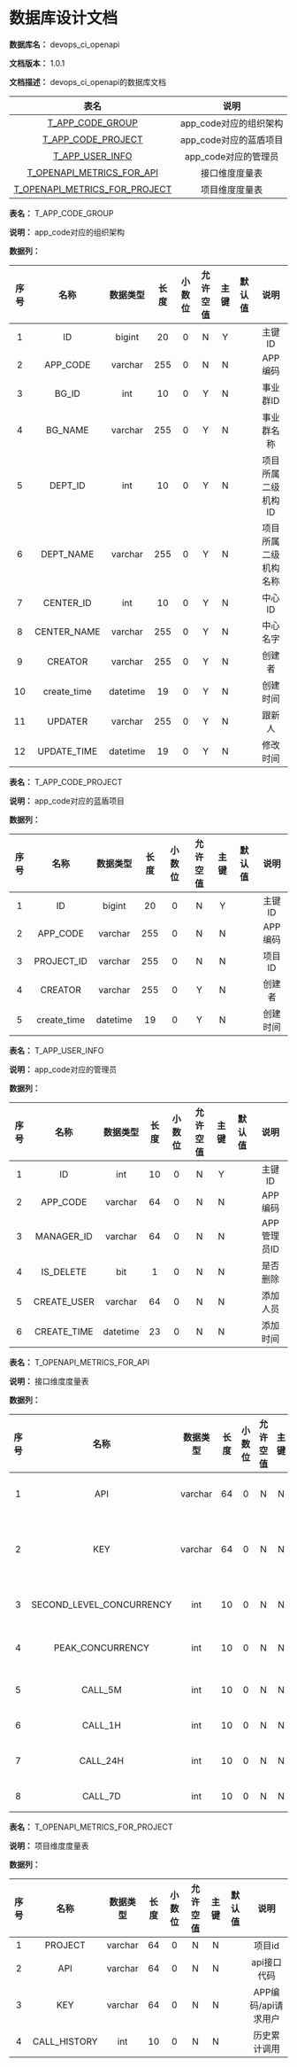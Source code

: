# 数据库设计文档

**数据库名：** devops_ci_openapi

**文档版本：** 1.0.1

**文档描述：** devops_ci_openapi的数据库文档

| 表名                  | 说明       |
| :---: | :---: |
| [T_APP_CODE_GROUP](#T_APP_CODE_GROUP) | app_code对应的组织架构 |
| [T_APP_CODE_PROJECT](#T_APP_CODE_PROJECT) | app_code对应的蓝盾项目 |
| [T_APP_USER_INFO](#T_APP_USER_INFO) | app_code对应的管理员 |
| [T_OPENAPI_METRICS_FOR_API](#T_OPENAPI_METRICS_FOR_API) | 接口维度度量表 |
| [T_OPENAPI_METRICS_FOR_PROJECT](#T_OPENAPI_METRICS_FOR_PROJECT) | 项目维度度量表 |

**表名：** <a id="T_APP_CODE_GROUP">T_APP_CODE_GROUP</a>

**说明：** app_code对应的组织架构

**数据列：**

| 序号 | 名称 | 数据类型 |  长度  | 小数位 | 允许空值 | 主键 | 默认值 | 说明 |
| :---: | :---: | :---: | :---: | :---: | :---: | :---: | :---: | :---: |
|  1   | ID |   bigint   | 20 |   0    |    N     |  Y   |       | 主键ID  |
|  2   | APP_CODE |   varchar   | 255 |   0    |    N     |  N   |       | APP编码  |
|  3   | BG_ID |   int   | 10 |   0    |    Y     |  N   |       | 事业群ID  |
|  4   | BG_NAME |   varchar   | 255 |   0    |    Y     |  N   |       | 事业群名称  |
|  5   | DEPT_ID |   int   | 10 |   0    |    Y     |  N   |       | 项目所属二级机构ID  |
|  6   | DEPT_NAME |   varchar   | 255 |   0    |    Y     |  N   |       | 项目所属二级机构名称  |
|  7   | CENTER_ID |   int   | 10 |   0    |    Y     |  N   |       | 中心ID  |
|  8   | CENTER_NAME |   varchar   | 255 |   0    |    Y     |  N   |       | 中心名字  |
|  9   | CREATOR |   varchar   | 255 |   0    |    Y     |  N   |       | 创建者  |
|  10   | create_time |   datetime   | 19 |   0    |    Y     |  N   |       | 创建时间  |
|  11   | UPDATER |   varchar   | 255 |   0    |    Y     |  N   |       | 跟新人  |
|  12   | UPDATE_TIME |   datetime   | 19 |   0    |    Y     |  N   |       | 修改时间  |

**表名：** <a id="T_APP_CODE_PROJECT">T_APP_CODE_PROJECT</a>

**说明：** app_code对应的蓝盾项目

**数据列：**

| 序号 | 名称 | 数据类型 |  长度  | 小数位 | 允许空值 | 主键 | 默认值 | 说明 |
| :---: | :---: | :---: | :---: | :---: | :---: | :---: | :---: | :---: |
|  1   | ID |   bigint   | 20 |   0    |    N     |  Y   |       | 主键ID  |
|  2   | APP_CODE |   varchar   | 255 |   0    |    N     |  N   |       | APP编码  |
|  3   | PROJECT_ID |   varchar   | 255 |   0    |    N     |  N   |       | 项目ID  |
|  4   | CREATOR |   varchar   | 255 |   0    |    Y     |  N   |       | 创建者  |
|  5   | create_time |   datetime   | 19 |   0    |    Y     |  N   |       | 创建时间  |

**表名：** <a id="T_APP_USER_INFO">T_APP_USER_INFO</a>

**说明：** app_code对应的管理员

**数据列：**

| 序号 | 名称 | 数据类型 |  长度  | 小数位 | 允许空值 | 主键 | 默认值 | 说明 |
| :---: | :---: | :---: | :---: | :---: | :---: | :---: | :---: | :---: |
|  1   | ID |   int   | 10 |   0    |    N     |  Y   |       | 主键ID  |
|  2   | APP_CODE |   varchar   | 64 |   0    |    N     |  N   |       | APP编码  |
|  3   | MANAGER_ID |   varchar   | 64 |   0    |    N     |  N   |       | APP管理员ID  |
|  4   | IS_DELETE |   bit   | 1 |   0    |    N     |  N   |       | 是否删除  |
|  5   | CREATE_USER |   varchar   | 64 |   0    |    N     |  N   |       | 添加人员  |
|  6   | CREATE_TIME |   datetime   | 23 |   0    |    N     |  N   |       | 添加时间  |

**表名：** <a id="T_OPENAPI_METRICS_FOR_API">T_OPENAPI_METRICS_FOR_API</a>

**说明：** 接口维度度量表

**数据列：**

| 序号 | 名称 | 数据类型 |  长度  | 小数位 | 允许空值 | 主键 | 默认值 | 说明 |
| :---: | :---: | :---: | :---: | :---: | :---: | :---: | :---: | :---: |
|  1   | API |   varchar   | 64 |   0    |    N     |  N   |       | api接口代码  |
|  2   | KEY |   varchar   | 64 |   0    |    N     |  N   |       | APP编码/api请求用户  |
|  3   | SECOND_LEVEL_CONCURRENCY |   int   | 10 |   0    |    N     |  N   |       | 秒级并发量  |
|  4   | PEAK_CONCURRENCY |   int   | 10 |   0    |    N     |  N   |       | 峰值并发量  |
|  5   | CALL_5M |   int   | 10 |   0    |    N     |  N   |       | 5min调用量  |
|  6   | CALL_1H |   int   | 10 |   0    |    N     |  N   |       | 1h调用量  |
|  7   | CALL_24H |   int   | 10 |   0    |    N     |  N   |       | 24h调用量  |
|  8   | CALL_7D |   int   | 10 |   0    |    N     |  N   |       | 7d调用量  |

**表名：** <a id="T_OPENAPI_METRICS_FOR_PROJECT">T_OPENAPI_METRICS_FOR_PROJECT</a>

**说明：** 项目维度度量表

**数据列：**

| 序号 | 名称 | 数据类型 |  长度  | 小数位 | 允许空值 | 主键 | 默认值 | 说明 |
| :---: | :---: | :---: | :---: | :---: | :---: | :---: | :---: | :---: |
|  1   | PROJECT |   varchar   | 64 |   0    |    N     |  N   |       | 项目id  |
|  2   | API |   varchar   | 64 |   0    |    N     |  N   |       | api接口代码  |
|  3   | KEY |   varchar   | 64 |   0    |    N     |  N   |       | APP编码/api请求用户  |
|  4   | CALL_HISTORY |   int   | 10 |   0    |    N     |  N   |       | 历史累计调用  |
